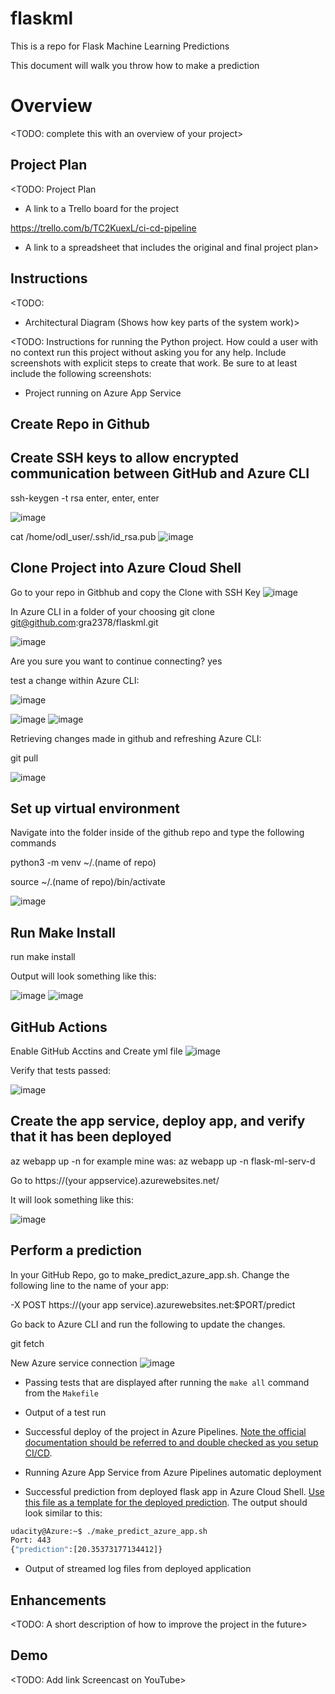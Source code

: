 # flaskml
This is a repo for Flask Machine Learning Predictions

This document will walk you throw how to make a prediction






# Overview

<TODO: complete this with an overview of your project>

## Project Plan
<TODO: Project Plan

* A link to a Trello board for the project

https://trello.com/b/TC2KuexL/ci-cd-pipeline


* A link to a spreadsheet that includes the original and final project plan>



## Instructions

<TODO:  
* Architectural Diagram (Shows how key parts of the system work)>

<TODO:  Instructions for running the Python project.  How could a user with no context run this project without asking you for any help.  Include screenshots with explicit steps to create that work. Be sure to at least include the following screenshots:

* Project running on Azure App Service

## Create Repo in Github

## Create SSH keys to allow encrypted communication between GitHub and Azure CLI

ssh-keygen -t rsa
enter, enter, enter

![image](https://github.com/gra2378/flaskml/assets/133028180/afb8a4a4-8a97-4ed0-8008-60c7125333df)


cat /home/odl_user/.ssh/id_rsa.pub 
![image](https://github.com/gra2378/flaskml/assets/133028180/87344aa2-a98e-4aa0-b8f4-8739eb29e7d2)



## Clone Project into Azure Cloud Shell

Go to your repo in Gitbhub and copy the Clone with SSH Key
![image](https://github.com/gra2378/flaskml/assets/133028180/de8ff4ea-e108-4977-a399-337787d58c25)


In Azure CLI in a folder of your choosing 
git clone git@github.com:gra2378/flaskml.git

![image](https://github.com/gra2378/flaskml/assets/133028180/008ebb05-035f-4203-b2a3-2d033e868065)

Are you sure you want to continue connecting?  yes

test a change within Azure CLI:

![image](https://github.com/gra2378/flaskml/assets/133028180/21394360-faab-40e2-8409-dbf883a135ff)

![image](https://github.com/gra2378/flaskml/assets/133028180/3adc0ab5-dc26-484f-9a67-48ce8e4eaa26)
![image](https://github.com/gra2378/flaskml/assets/133028180/133fa96b-f16c-429e-8aef-f50c2f0f69fd)

Retrieving changes made in github and refreshing Azure CLI:

git pull

![image](https://github.com/gra2378/flaskml/assets/133028180/8064a281-75a0-4c41-b02f-beeb60ffa217)


## Set up virtual environment

Navigate into the folder inside of the github repo and type the following commands

python3 -m venv ~/.(name of repo)
  
source ~/.(name of repo)/bin/activate

![image](https://github.com/gra2378/flaskml/assets/133028180/03f0d17d-ce6c-4eaa-a5e8-3b148f59bb97)

  
## Run Make Install
  
run 
make install
  
Output will look something  like this:
  
![image](https://github.com/gra2378/flaskml/assets/133028180/44df0509-81c5-4ddb-8611-0ef1d1b5a4d8)
![image](https://github.com/gra2378/flaskml/assets/133028180/65f2d1d9-91e1-430b-a95e-be7bc1b2792e)

## GitHub Actions
Enable GitHub Acctins and Create yml file
![image](https://github.com/gra2378/flaskml/assets/133028180/dd30a221-afa9-40ac-855d-94483286f7f6)

Verify that tests passed:

![image](https://github.com/gra2378/flaskml/assets/133028180/f89d8cc3-c128-4913-857b-94c8d9b41551)

## Create the app service, deploy app, and verify that it has been deployed
  az webapp up -n <your-appservice>
  for example mine was:
  az webapp up -n flask-ml-serv-d
  
  Go to https://(your appservice).azurewebsites.net/
  
  It will look something like this:
  
  ![image](https://user-images.githubusercontent.com/120996688/236912797-0ef0dd37-a3b9-4e4e-8c6c-ca61cc3aae01.png)

  ## Perform a prediction
  
  In your GitHub Repo, go to make_predict_azure_app.sh.  Change the following line to the name of your app:
  
  -X POST https://(your app service).azurewebsites.net:$PORT/predict
  
  Go back to Azure CLI and run the following to update the changes.
  
  git fetch 
  
  New Azure service connection
  ![image](https://user-images.githubusercontent.com/120996688/236942382-08985d50-fc17-4b31-828a-6bfcb7169e91.png)

  
  
* Passing tests that are displayed after running the `make all` command from the `Makefile`

* Output of a test run

* Successful deploy of the project in Azure Pipelines.  [Note the official documentation should be referred to and double checked as you setup CI/CD](https://docs.microsoft.com/en-us/azure/devops/pipelines/ecosystems/python-webapp?view=azure-devops).

* Running Azure App Service from Azure Pipelines automatic deployment

* Successful prediction from deployed flask app in Azure Cloud Shell.  [Use this file as a template for the deployed prediction](https://github.com/udacity/nd082-Azure-Cloud-DevOps-Starter-Code/blob/master/C2-AgileDevelopmentwithAzure/project/starter_files/flask-sklearn/make_predict_azure_app.sh).
The output should look similar to this:

```bash
udacity@Azure:~$ ./make_predict_azure_app.sh
Port: 443
{"prediction":[20.35373177134412]}
```

* Output of streamed log files from deployed application

> 

## Enhancements

<TODO: A short description of how to improve the project in the future>

## Demo 

<TODO: Add link Screencast on YouTube>


